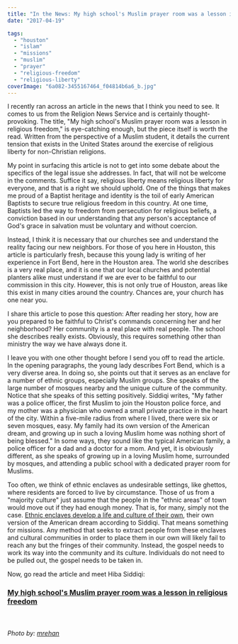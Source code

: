 ```yaml
---
title: "In the News: My high school's Muslim prayer room was a lesson in religious freedom"
date: "2017-04-19"

tags: 
  - "houston"
  - "islam"
  - "missions"
  - "muslim"
  - "prayer"
  - "religious-freedom"
  - "religious-liberty"
coverImage: "6a082-3455167464_f04814b6a6_b.jpg"
---
```


I recently ran across an article in the news that I think you need to see. It comes to us from the Religion News Service and is certainly thought-provoking. The title, "My high school's Muslim prayer room was a lesson in religious freedom," is eye-catching enough, but the piece itself is worth the read. Written from the perspective of a Muslim student, it details the current tension that exists in the United States around the exercise of religious liberty for non-Christian religions.

My point in surfacing this article is not to get into some debate about the specifics of the legal issue she addresses. In fact, that will not be welcome in the comments. Suffice it say, religious liberty means religious liberty for everyone, and that is a right we should uphold. One of the things that makes me proud of a Baptist heritage and identity is the toil of early American Baptists to secure true religious freedom in this country. At one time, Baptists led the way to freedom from persecution for religious beliefs, a conviction based in our understanding that any person's acceptance of God's grace in salvation must be voluntary and without coercion.

Instead, I think it is necessary that our churches see and understand the reality facing our new neighbors. For those of you here in Houston, this article is particularly fresh, because this young lady is writing of her experience in Fort Bend, here in the Houston area. The world she describes is a very real place, and it is one that our local churches and potential planters alike must understand if we are ever to be faithful to our commission in this city. However, this is not only true of Houston, areas like this exist in many cities around the country. Chances are, your church has one near you.

I share this article to pose this question: After reading her story, how are you prepared to be faithful to Christ's commands concerning her and her neighborhood? Her community is a real place with real people. The school she describes really exists. Obviously, this requires something other than ministry the way we have always done it.

I leave you with one other thought before I send you off to read the article. In the opening paragraphs, the young lady describes Fort Bend, which is a very diverse area. In doing so, she points out that it serves as an enclave for a number of ethnic groups, especially Muslim groups. She speaks of the large number of mosques nearby and the unique culture of the community. Notice that she speaks of this setting positively. Siddiqi writes, "My father was a police officer, the first Muslim to join the Houston police force, and my mother was a physician who owned a small private practice in the heart of the city. Within a five-mile radius from where I lived, there were six or seven mosques, easy. My family had its own version of the American dream, and growing up in such a loving Muslim home was nothing short of being blessed." In some ways, they sound like the typical American family, a police officer for a dad and a doctor for a mom. And yet, it is obviously different, as she speaks of growing up in a loving Muslim home, surrounded by mosques, and attending a public school with a dedicated prayer room for Muslims.

Too often, we think of ethnic enclaves as undesirable settings, like ghettos, where residents are forced to live by circumstance. Those of us from a "majority culture" just assume that the people in the "ethnic areas" of town would move out if they had enough money. That is, for many, simply not the case. [Ethnic enclaves develop a life and culture of their own](http://blog.keelancook.com/2017/02/what-is-an-ethnic-enclave-and-why-should-i-care.html), their own version of the American dream according to Siddiqi. That means something for missions. Any method that seeks to extract people from these enclaves and cultural communities in order to place them in our own will likely fail to reach any but the fringes of their community. Instead, the gospel needs to work its way into the community and its culture. Individuals do not need to be pulled out, the gospel needs to be taken in.

Now, go read the article and meet Hiba Siddiqi:

### [My high school's Muslim prayer room was a lesson in religious freedom](http://religionnews.com/2017/04/17/my-high-schools-muslim-prayer-room-was-a-lesson-in-religious-freedom-commentary/)

 

###### _Photo by: [mrehan](https://www.flickr.com/photos/mrehan00/3455167464)_

